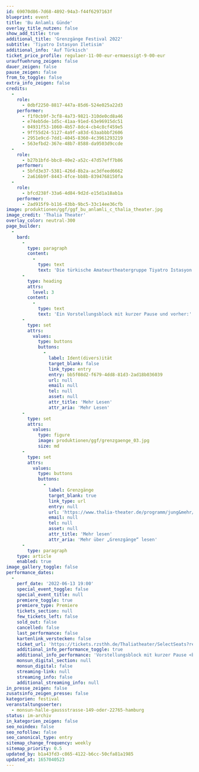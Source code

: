 ```yaml
---
id: 69070d86-7d68-4892-94a3-f44f6297163f
blueprint: event
title: 'Bu Anlamlı Günde'
overlay_title_nutzen: false
show_add_title: true
additional_title: 'Grenzgänge Festival 2022'
subtitle: 'Tiyatro Istasyon Iletisim'
additional_info: 'Auf Türkisch'
ticket_price_profile: regulaer-11-00-eur-ermaessigt-9-00-eur
urauffuehrung_zeigen: false
dauer_zeigen: false
pause_zeigen: false
from_to_toggle: false
extra_info_zeigen: false
credits:
  -
    role:
      - 0dbf2250-8817-447a-85d6-524e025a22d3
    performer:
      - f1f0cb9f-3cf8-4a73-9821-310de0cd8a46
      - e74eb5de-1d5c-41aa-91ed-63e96915dc51
      - 04931f53-1060-4b57-8dc4-cb4c8cf459e5
      - 9ff55d24-5127-4a9f-a83d-63aabbbf2606
      - 2951e9cd-7dd1-4045-8360-4c3961293219
      - 563efbd2-367e-48b7-8588-da9503d9ccde
  -
    role:
      - b27b1bfd-bbc8-40e2-a52c-47d57eff7b86
    performer:
      - 5bfd3e37-5381-426d-8b2a-ac3dfeed6662
      - 2a616b9f-8443-4fce-bb8b-8394768150fa
  -
    role:
      - bfcd238f-33a6-4d84-9d2d-e15d1a18ab1a
    performer:
      - 2ad915f9-b116-43bb-9bc5-33c14ee36cfb
image: produktionen/ggf/ggf_bu_anlamli_c_thalia_theater.jpg
image_credit: 'Thalia Theater'
overlay_color: neutral-300
page_builder:
  -
    bard:
      -
        type: paragraph
        content:
          -
            type: text
            text: 'Die türkische Amateurtheatergruppe Tiyatro Istasyon Iletisim zeigt Ausschnitte des Stückes „Bu Anlamlı Günde“ der in Istanbul lebenden Schriftstellerin, Schauspielerin und Regisseurin Zeynep Kacar. Kacar nutzt dabei Werbeeinlagen als stilistischen Kniff, um feministische Kritik an der aktuellen türkischen Gesellschaft im kommerzialisierten Kontext zu üben, vor allem im Hinblick auf die Stellung der Frau in der Gesellschaft sowie ihren Umgang mit Religion und Konsum.'
      -
        type: heading
        attrs:
          level: 3
        content:
          -
            type: text
            text: 'Ein Vorstellungsblock mit kurzer Pause und vorher:'
      -
        type: set
        attrs:
          values:
            type: buttons
            buttons:
              -
                label: Ident(divers)ität
                target_blank: false
                link_type: entry
                entry: bb5f08d2-f679-4dd8-81d3-2ad18b036039
                url: null
                email: null
                tel: null
                asset: null
                attr_title: 'Mehr Lesen'
                attr_aria: 'Mehr Lesen'
      -
        type: set
        attrs:
          values:
            type: figure
            image: produktionen/ggf/grenzgaenge_03.jpg
            size: md
      -
        type: set
        attrs:
          values:
            type: buttons
            buttons:
              -
                label: Grenzgänge
                target_blank: true
                link_type: url
                entry: null
                url: 'https://www.thalia-theater.de/programm/jung&mehr/festivals/grenzgaenge/grenzgaenge-2022/'
                email: null
                tel: null
                asset: null
                attr_title: 'Mehr lesen'
                attr_aria: 'Mehr über „Grenzgänge“ lesen'
      -
        type: paragraph
    type: article
    enabled: true
image_gallery_toggle: false
performance_dates:
  -
    perf_date: '2022-06-13 19:00'
    special_event_toggle: false
    special_event_title: null
    premiere_toggle: true
    premiere_type: Premiere
    tickets_section: null
    few_tickets_left: false
    sold_out: false
    cancelled: false
    last_performance: false
    kartenlink_verstecken: false
    ticket_url: 'https://tickets.rzsthh.de/Thaliatheater/SelectSeats?ret=1&e=11985&lang=de&play=showcase-tuerkischsprachiger-amateurtheatergruppen-2022&cookies=2'
    additional_info_performance_toggle: true
    additional_info_performance: 'Vorstellungsblock mit kurzer Pause <br> „Ident(divers)ität“ & „Bu Anlamlı Günde“ <br> Einführung: 18:45 Uhr'
    monsun_digital_section: null
    monsun_digital: false
    streaming-link: null
    streaming_info: false
    additional_streaming_info: null
in_presse_zeigen: false
zusatsinfo_zeigen_presse: false
kategorien: festival
veranstaltungsoerter:
  - monsun-halle-gaussstrasse-149-oder-22765-hamburg
status: im-archiv
in_kategorien_zeigen: false
seo_noindex: false
seo_nofollow: false
seo_canonical_type: entry
sitemap_change_frequency: weekly
sitemap_priority: 0.5
updated_by: b1a43fd3-c865-4122-b6cc-50cfa81a1985
updated_at: 1657040523
---
```

